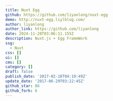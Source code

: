 ```yaml
---
title: Nuxt Egg
github: https://github.com/liyanlong/nuxt-egg
demo: http://nuxt-egg.liylblog.com/
author: liyanlong
author_link: https://github.com/liyanlong
date: 2024-11-28T03:06:11.155Z
description: Nuxt.js + Egg FrameWork
ssg:
  - Nuxt
css: []
ui: []
cms: []
category: []
draft: false
publish_date: '2017-02-18T04:19:49Z'
update_date: '2017-06-29T03:22:45Z'
github_star: 86
github_fork: 6
---
```

